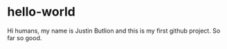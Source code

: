 # hello-world

Hi humans, my name is Justin Butlion and this is my first github project. So far so good.

